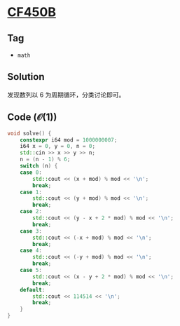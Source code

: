 # [CF450B](https://mirror.codeforces.com/problemset/problem/450/B)

## Tag
- `math`

## Solution
发现数列以 6 为周期循环，分类讨论即可。

## Code ($\mathcal{O}(1)$)
```cpp
void solve() {
    constexpr i64 mod = 1000000007;
    i64 x = 0, y = 0, n = 0;
    std::cin >> x >> y >> n;
    n = (n - 1) % 6;
    switch (n) {
    case 0:
        std::cout << (x + mod) % mod << '\n';
        break;
    case 1:
        std::cout << (y + mod) % mod << '\n';
        break;
    case 2:
        std::cout << (y - x + 2 * mod) % mod << '\n';
        break;
    case 3:
        std::cout << (-x + mod) % mod << '\n';
        break;
    case 4:
        std::cout << (-y + mod) % mod << '\n';
        break;
    case 5:
        std::cout << (x - y + 2 * mod) % mod << '\n';
        break;
    default:
        std::cout << 114514 << '\n';
        break;
    }
}
```
